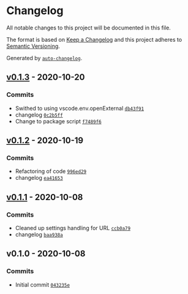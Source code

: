 # Changelog

All notable changes to this project will be documented in this file.

The format is based on [Keep a Changelog](https://keepachangelog.com/en/1.0.0/)
and this project adheres to [Semantic Versioning](https://semver.org/spec/v2.0.0.html).

Generated by [`auto-changelog`](https://github.com/CookPete/auto-changelog).

## [v0.1.3](https://github.com/martinholden-skillsoft/vscode-percipio-extension/compare/v0.1.2...v0.1.3) - 2020-10-20

### Commits

- Swithed to using vscode.env.openExternal [`db43f91`](https://github.com/martinholden-skillsoft/vscode-percipio-extension/commit/db43f9192fc3c6f7bf52906967cd2fa71d344cee)
- changelog [`0c2b5ff`](https://github.com/martinholden-skillsoft/vscode-percipio-extension/commit/0c2b5ffbdf16a28a1429ea2851ef1e5ac2d9eeef)
- Change to package script [`f7489f6`](https://github.com/martinholden-skillsoft/vscode-percipio-extension/commit/f7489f605b19a07c34b345a3aea3f5b0f1f1a4aa)

## [v0.1.2](https://github.com/martinholden-skillsoft/vscode-percipio-extension/compare/v0.1.1...v0.1.2) - 2020-10-19

### Commits

- Refactoring of code [`996ed29`](https://github.com/martinholden-skillsoft/vscode-percipio-extension/commit/996ed29db69d9ee6f88c4cab280a161fd9e42cfa)
- changelog [`ea41653`](https://github.com/martinholden-skillsoft/vscode-percipio-extension/commit/ea416538c23157c4ee1736fa68a473efc6eecedc)

## [v0.1.1](https://github.com/martinholden-skillsoft/vscode-percipio-extension/compare/v0.1.0...v0.1.1) - 2020-10-08

### Commits

- Cleaned up settings handling for URL [`ccb0a79`](https://github.com/martinholden-skillsoft/vscode-percipio-extension/commit/ccb0a797c36d84ac6550b9ca77d4f404655cf7f5)
- changelog [`baa938a`](https://github.com/martinholden-skillsoft/vscode-percipio-extension/commit/baa938af10a471a6b92c1eeddccaaeed20ae5d72)

## v0.1.0 - 2020-10-08

### Commits

- Initial commit [`043235e`](https://github.com/martinholden-skillsoft/vscode-percipio-extension/commit/043235e09801601cbb634ba0a772b39ec7d0220d)
